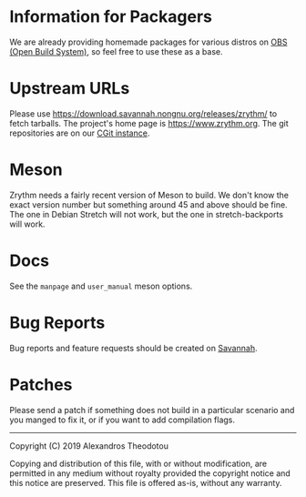Information for Packagers
=========================

We are already providing homemade packages for
various distros on
[OBS (Open Build System)](https://build.opensuse.org/package/show/home:alextee/zrythm#),
so feel free to use these as a base.

# Upstream URLs

Please use
https://download.savannah.nongnu.org/releases/zrythm/
to fetch tarballs. The project's home page is
https://www.zrythm.org. The git repositories are
on our [CGit instance](https://git.zrythm.org/cgit/).

# Meson

Zrythm needs a fairly recent version of Meson to build.
We don't know the exact version number but something around 45
and above should be fine. The one in Debian Stretch
will not work, but the one in stretch-backports will
work.

# Docs

See the `manpage` and `user_manual` meson options.

# Bug Reports

Bug reports and feature requests should be created
on [Savannah](https://savannah.nongnu.org/support/?group=zrythm).

# Patches

Please send a patch if something does not build
in a particular scenario and you manged to fix it, or
if you want to add compilation flags.

----

Copyright (C) 2019 Alexandros Theodotou

Copying and distribution of this file, with or without modification,
are permitted in any medium without royalty provided the copyright
notice and this notice are preserved.  This file is offered as-is,
without any warranty.
